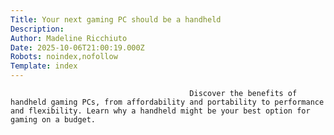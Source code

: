 ```yaml
---
Title: Your next gaming PC should be a handheld
Description: 
Author: Madeline Ricchiuto
Date: 2025-10-06T21:00:19.000Z
Robots: noindex,nofollow
Template: index
---
```


                                            Discover the benefits of handheld gaming PCs, from affordability and portability to performance and flexibility. Learn why a handheld might be your best option for gaming on a budget.
                                        